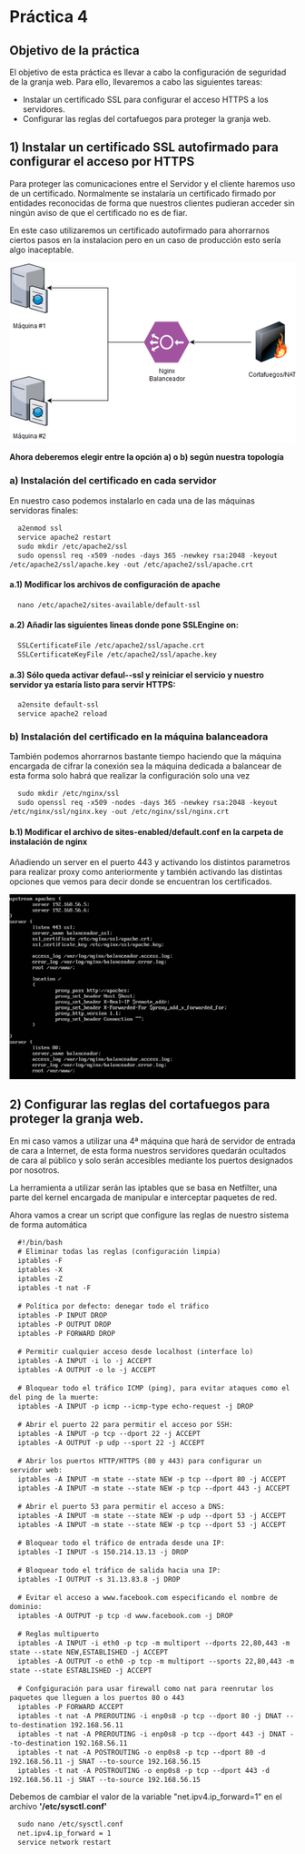 # Práctica 4

## Objetivo de la práctica

El objetivo de esta práctica es llevar a cabo la configuración de seguridad de la granja 
web. Para ello, llevaremos a cabo las siguientes tareas:
- Instalar un certificado SSL para configurar el acceso HTTPS a los servidores.
- Configurar las reglas del cortafuegos para proteger la granja web.

## 1) Instalar un certificado SSL autofirmado para configurar el acceso por HTTPS

Para proteger las comunicaciones entre el Servidor y el cliente haremos uso de un certificado.
Normalmente se instalaría un certificado firmado por entidades reconocidas de forma que nuestros
clientes pudieran acceder sin ningún aviso de que el certificado no es de fiar.

En este caso utilizaremos un certificado autofirmado para ahorrarnos ciertos pasos en la instalacion
pero en un caso de producción esto sería algo inaceptable.

![alt text](https://github.com/jcpulido97/SWAP/blob/master/Practicas/P4/img/granja.png)

**Ahora deberemos elegir entre la opción a) o b) según nuestra topología**

### a) Instalación del certificado en cada servidor

En nuestro caso podemos instalarlo en cada una de las máquinas servidoras finales:
```
  a2enmod ssl
  service apache2 restart 
  sudo mkdir /etc/apache2/ssl 
  sudo openssl req -x509 -nodes -days 365 -newkey rsa:2048 -keyout /etc/apache2/ssl/apache.key -out /etc/apache2/ssl/apache.crt
```
#### a.1) Modificar los archivos de configuración de apache
```
  nano /etc/apache2/sites-available/default-ssl
```
#### a.2) Añadir las siguientes lineas donde pone SSLEngine on:
```
  SSLCertificateFile /etc/apache2/ssl/apache.crt 
  SSLCertificateKeyFile /etc/apache2/ssl/apache.key
```
#### a.3) Sólo queda activar defaul--ssl y reiniciar el servicio y nuestro servidor ya estaría listo para servir HTTPS:
```
  a2ensite default-ssl
  service apache2 reload
```

### b) Instalación del certificado en la máquina balanceadora

También podemos ahorrarnos bastante tiempo haciendo que la máquina encargada de cifrar la conexión sea la
máquina dedicada a balancear de esta forma solo habrá que realizar la configuración solo una vez
```
  sudo mkdir /etc/nginx/ssl
  sudo openssl req -x509 -nodes -days 365 -newkey rsa:2048 -keyout /etc/nginx/ssl/nginx.key -out /etc/nginx/ssl/nginx.crt
```
#### b.1) Modificar el archivo de sites-enabled/default.conf en la carpeta de instalación de nginx

Añadiendo un server en el puerto 443 y activando los distintos parametros para realizar proxy como anteriormente
y también activando las distintas opciones que vemos para decir donde se encuentran los certificados.

![alt text](https://github.com/jcpulido97/SWAP/blob/master/Practicas/P4/img/nginx_ssl.PNG)

## 2) Configurar las reglas del cortafuegos para proteger la granja web.

En mi caso vamos a utilizar una 4ª máquina que hará de servidor de entrada de cara a Internet, de esta forma
nuestros servidores quedarán ocultados de cara al público y solo serán accesibles mediante los puertos designados
por nosotros.

La herramienta a utilizar serán las iptables que se basa en Netfilter, una parte del kernel encargada de manipular
e interceptar paquetes de red.

Ahora vamos a crear un script que configure las reglas de nuestro sistema de forma automática
```
  #!/bin/bash
  # Eliminar todas las reglas (configuración limpia)
  iptables -F
  iptables -X
  iptables -Z
  iptables -t nat -F

  # Política por defecto: denegar todo el tráfico
  iptables -P INPUT DROP
  iptables -P OUTPUT DROP
  iptables -P FORWARD DROP

  # Permitir cualquier acceso desde localhost (interface lo)
  iptables -A INPUT -i lo -j ACCEPT
  iptables -A OUTPUT -o lo -j ACCEPT

  # Bloquear todo el tráfico ICMP (ping), para evitar ataques como el del ping de la muerte:
  iptables -A INPUT -p icmp --icmp-type echo-request -j DROP

  # Abrir el puerto 22 para permitir el acceso por SSH:
  iptables -A INPUT -p tcp --dport 22 -j ACCEPT
  iptables -A OUTPUT -p udp --sport 22 -j ACCEPT

  # Abrir los puertos HTTP/HTTPS (80 y 443) para configurar un servidor web:
  iptables -A INPUT -m state --state NEW -p tcp --dport 80 -j ACCEPT
  iptables -A INPUT -m state --state NEW -p tcp --dport 443 -j ACCEPT

  # Abrir el puerto 53 para permitir el acceso a DNS:
  iptables -A INPUT -m state --state NEW -p udp --dport 53 -j ACCEPT
  iptables -A INPUT -m state --state NEW -p tcp --dport 53 -j ACCEPT

  # Bloquear todo el tráfico de entrada desde una IP:
  iptables -I INPUT -s 150.214.13.13 -j DROP

  # Bloquear todo el tráfico de salida hacia una IP:
  iptables -I OUTPUT -s 31.13.83.8 -j DROP

  # Evitar el acceso a www.facebook.com especificando el nombre de dominio:
  iptables -A OUTPUT -p tcp -d www.facebook.com -j DROP

  # Reglas multipuerto
  iptables -A INPUT -i eth0 -p tcp -m multiport --dports 22,80,443 -m state --state NEW,ESTABLISHED -j ACCEPT
  iptables -A OUTPUT -o eth0 -p tcp -m multiport --sports 22,80,443 -m state --state ESTABLISHED -j ACCEPT

  # Confgiguración para usar firewall como nat para reenrutar los paquetes que lleguen a los puertos 80 o 443
  iptables -P FORWARD ACCEPT
  iptables -t nat -A PREROUTING -i enp0s8 -p tcp --dport 80 -j DNAT --to-destination 192.168.56.11
  iptables -t nat -A PREROUTING -i enp0s8 -p tcp --dport 443 -j DNAT --to-destination 192.168.56.11
  iptables -t nat -A POSTROUTING -o enp0s8 -p tcp --dport 80 -d 192.168.56.11 -j SNAT --to-source 192.168.56.15
  iptables -t nat -A POSTROUTING -o enp0s8 -p tcp --dport 443 -d 192.168.56.11 -j SNAT --to-source 192.168.56.15
```

Debemos de cambiar el valor de la variable "net.ipv4.ip_forward=1" en el archivo __'/etc/sysctl.conf'__
```
  sudo nano /etc/sysctl.conf
  net.ipv4.ip_forward = 1
  service network restart
```
